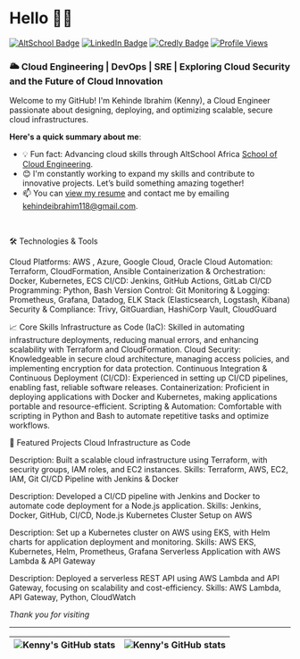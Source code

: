 # Hello 👋🏾 
[![AltSchool Badge](https://img.shields.io/badge/-Engineering-6773E5?style=for-the-badge&logo=react&logoColor=white)](https://engineering.altschoolafrica.com) [![LinkedIn Badge](https://img.shields.io/badge/-iamkennyib-0A66C2?style=for-the-badge&logo=linkedin&logoColor=white)](https://www.linkedin.com/in/kehinde-ibrahim-08996a152) 
[![Credly Badge](https://img.shields.io/badge/-Credly-F36C3D?style=for-the-badge&logo=credly&logoColor=white)](https://www.credly.com/users/kehinde-ibrahim.33594a31) [![Profile Views](https://komarev.com/ghpvc/?username=Kennyib007&style=for-the-badge&color=blueviolet)](https://github.com/Kennyib007)


### 🌥️ Cloud Engineering | DevOps | SRE | Exploring Cloud Security and the Future of Cloud Innovation
Welcome to my GitHub! I'm Kehinde Ibrahim (Kenny), a Cloud Engineer passionate about designing, deploying, and optimizing scalable, secure cloud infrastructures. 

**Here's a quick summary about me**:
- 💡 Fun fact: Advancing cloud skills through AltSchool Africa [School of Cloud Engineering](https://engineering.altschoolafrica.com).
- 😊 I'm constantly working to expand my skills and contribute to innovative projects. Let’s build something amazing together!
- 📫 You can [view my resume](#) and contact me by emailing kehindeibrahim118@gmail.com.

<br>

🛠️ Technologies & Tools

Cloud Platforms: AWS , Azure, Google Cloud, Oracle Cloud
Automation: Terraform, CloudFormation, Ansible
Containerization & Orchestration: Docker, Kubernetes, ECS
CI/CD: Jenkins, GitHub Actions, GitLab CI/CD
Programming: Python, Bash
Version Control: Git
Monitoring & Logging: Prometheus, Grafana, Datadog, ELK Stack (Elasticsearch, Logstash, Kibana)
Security & Compliance: Trivy, GitGuardian, HashiCorp Vault, CloudGuard 

📈 Core Skills
Infrastructure as Code (IaC): Skilled in automating infrastructure deployments, reducing manual errors, and enhancing scalability with Terraform and CloudFormation.
Cloud Security: Knowledgeable in secure cloud architecture, managing access policies, and implementing encryption for data protection.
Continuous Integration & Continuous Deployment (CI/CD): Experienced in setting up CI/CD pipelines, enabling fast, reliable software releases.
Containerization: Proficient in deploying applications with Docker and Kubernetes, making applications portable and resource-efficient.
Scripting & Automation: Comfortable with scripting in Python and Bash to automate repetitive tasks and optimize workflows.

📂 Featured Projects
Cloud Infrastructure as Code

Description: Built a scalable cloud infrastructure using Terraform, with security groups, IAM roles, and EC2 instances.
Skills: Terraform, AWS, EC2, IAM, Git
CI/CD Pipeline with Jenkins & Docker

Description: Developed a CI/CD pipeline with Jenkins and Docker to automate code deployment for a Node.js application.
Skills: Jenkins, Docker, GitHub, CI/CD, Node.js
Kubernetes Cluster Setup on AWS

Description: Set up a Kubernetes cluster on AWS using EKS, with Helm charts for application deployment and monitoring.
Skills: AWS EKS, Kubernetes, Helm, Prometheus, Grafana
Serverless Application with AWS Lambda & API Gateway

Description: Deployed a serverless REST API using AWS Lambda and API Gateway, focusing on scalability and cost-efficiency.
Skills: AWS Lambda, API Gateway, Python, CloudWatch

*Thank you for visiting*

---

| <img align="center" src="https://github-readme-stats.vercel.app/api?username=kennyib007&show_icons=true&include_all_commits=true&hide_border=true" alt="Kenny's GitHub stats" /> | <img align="center" src="https://github-readme-stats.vercel.app/api/top-langs/?username=kennyib007&langs_count=8&layout=compact&hide_border=true" alt="Kenny's GitHub stats" /> |
| ------------- | ------------- |

